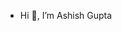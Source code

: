 - Hi 👋, I’m Ashish Gupta


<!--- 
- 👀 I’m interested in ...
- 🌱 I’m currently learning ...
- 💞️ I’m looking to collaborate on ...
- 📫 How to reach me ...

<!---
t2geg/t2geg is a ✨ special ✨ repository because its `README.md` (this file) appears on your GitHub profile.
You can click the Preview link to take a look at your changes.
--->
